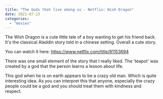 ```yaml
---
title: "The Gods that live among us - Netflix: Wish Dragon"
date: 2021-07-23
categories:
  - "movies"
---
```


The Wish Dragon is a cute little tale of a boy wanting to get his friend back. It's the classical Aladdin story told in a chinese setting. Overall a cute story.

You can watch it here: https://www.netflix.com/title/81153694

There was one small element of the story that I really liked. The 'teapot' was created by a god that the person learns a lesson about life.

This god when he is on earth appears to be a crazy old man. Which is quite interesting idea. As you can interpret this that anyone, especially the crazy people could be a god and you should treat them with kindness and respect.
